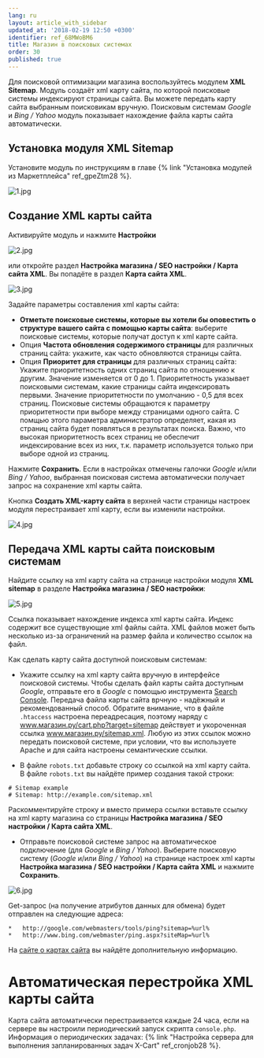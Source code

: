 ```yaml
---
lang: ru
layout: article_with_sidebar
updated_at: '2018-02-19 12:50 +0300'
identifier: ref_68MWoBM6
title: Магазин в поисковых системах
order: 30
published: true
---
```

Для поисковой оптимизации магазина воспользуйтесь модулем **XML Sitemap**. Модуль создаёт xml карту сайта, по которой поисковые системы индексируют страницы сайта. Вы можете передать карту сайта выбранным поисковикам вручную. Поисковым системам _Google_ и _Bing / Yahoo_ модуль показывает  нахождение файла карты сайта автоматически.

## Установка модуля XML Sitemap

Установите модуль по инструкциям в главе {% link "Установка модулей из Маркетплейса" ref_gpeZtm28 %}.

![1.jpg]({{site.baseurl}}/attachments/ref_68MWoBM6/1.jpg)

## Создание XML карты сайта

Активируйте модуль и нажмите **Настройки** 

![2.jpg]({{site.baseurl}}/attachments/ref_68MWoBM6/2.jpg)

или откройте раздел **Настройка магазина / SEO настройки / Карта сайта XML**. Вы попадёте в раздел **Карта сайта XML**.

![3.jpg]({{site.baseurl}}/attachments/ref_68MWoBM6/3.jpg)

Задайте параметры составления xml карты сайта:

*   **Отметьте поисковые системы, которые вы хотели бы оповестить о структуре вашего сайта с помощью карты сайта**: выберите поисковые системы, которые получат доступ к xml карте сайта.
*   Опция **Частота обновления содержимого страницы** для различных страниц сайта: укажите, как часто обновляются страницы сайта. 
*   Опция **Приоритет для страницы** для различных страниц сайта: Укажите приоритетность одних страниц сайта по отношению к другим. Значение изменяется от 0 до 1. Приоритетность указывает поисковыми системам, какие страницы сайта индексировать первыми. Значение приоритетности по умолчанию -  0,5 для всех страниц. Поисковые системы обращаются к параметру приоритетности при выборе между страницами одного сайта. С помщью этого параметра администратор определяет, какая из страниц сайта будет появляться в результатах поиска. Важно, что высокая приоритетность всех страниц не обеспечит индексирование всех из них, т.к. параметр используется только при выборе одной из страниц.

Нажмите **Сохранить**. Если в настройках отмечены галочки _Google_  и/или  _Bing / Yahoo_, выбранная поисковая система автоматически получает запрос на сохранение xml карты сайта. 

Кнопка **Создать XML-карту сайта** в верхней части страницы настроек модуля перестраивает xml карту, если вы изменили настройки.

![4.jpg]({{site.baseurl}}/attachments/ref_68MWoBM6/4.jpg)

## Передача XML карты сайта поисковым системам

Найдите ссылку на xml карту сайта на странице настройки модуля **XML sitemap** в разделе **Настройка магазина / SEO настройки**:

![5.jpg]({{site.baseurl}}/attachments/ref_68MWoBM6/5.jpg)

Ссылка показывает нахождение индекса xml карты сайта. Индекс содержит все существующие xml файлы сайта. XML файлов может быть несколько из-за ограничений на размер файла и количество ссылок на файл. 

Как сделать карту сайта доступной поисковым системам:

*   Укажите ссылку на xml карту сайта вручную в интерфейсе поисковой системы. Чтобы сделать файл карты сайта доступным _Google_, отправьте его в _Google_ с помощью инструмента [Search Console](https://support.google.com/webmasters/answer/183668?hl=ru "Магазин в поисковых системах"). Передача файла карты сайта врчную - надёжный и рекомендованный способ.
    Обратите внимание, что в файле `.htaccess` настроена переадресация, поэтому наряду с www.магазин.ру/cart.php?target=sitemap действует и укороченная ссылка www.магазин.ру/sitemap.xml. Любую из этих ссылок можно передать поисковой системе, при условии, что вы используете Apache и для сайта настроены семантические ссылки.
    
*   В файле `robots.txt` добавьте строку со ссылкой на xml карту сайта. В файле `robots.txt` вы найдёте пример создания такой строки:

```
# Sitemap example
# Sitemap: http://example.com/sitemap.xml
```
   
   Раскомментируйте строку и вместо примера ссылки вставьте ссылку на xml карту магазина со страницы **Настройка магазина / SEO настройки / Карта сайта XML**.

*   Отправьте поисковой системе запрос на автоматическое подключение (для _Google_  и _Bing / Yahoo_). Выберите поисковую систему (_Google_ и/или _Bing / Yahoo_) на странице настроек xml карты **Настройка магазина / SEO настройки / Карта сайта XML** и нажмите **Сохранить**. 

![6.jpg]({{site.baseurl}}/attachments/ref_68MWoBM6/6.jpg)
   
   Get-запрос (на получение атрибутов данных для обмена) будет отправлен на следующие адреса:
   
    *   http://google.com/webmasters/tools/ping?sitemap=%url%
    *   http://www.bing.com/webmaster/ping.aspx?siteMap=%url%

На [сайте о картах сайта](http://www.sitemaps.org "Магазин в поисковых системах") вы найдёте дополнительную информацию. 

# Автоматическая перестройка XML карты сайта
Карта сайта автоматически перестраивается каждые 24 часа, если на сервере вы настроили периодический запуск скрипта `console.php`. Информация о периодических задачах: {% link "Настройка сервера для выполнения запланированных задач X-Cart" ref_cronjob28 %}.
